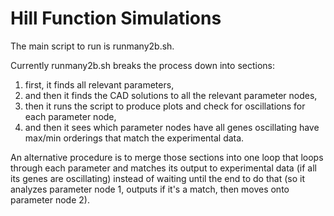 # Hill Function Simulations

The main script to run is runmany2b.sh. 

Currently runmany2b.sh breaks the process down into sections: 
 1. first, it finds all relevant parameters, 
 2. and then it finds the CAD solutions to all the relevant parameter nodes, 
 3. then it runs the script to produce plots and check for oscillations for each parameter node, 
 4. and then it sees which parameter nodes have all genes oscillating have max/min orderings that match the experimental data.

An alternative procedure is to merge those sections into one loop that loops through each parameter and matches its output to experimental data (if all its genes are oscillating) instead of waiting until the end to do that (so it analyzes parameter node 1, outputs if it's a match, then moves onto parameter node 2).